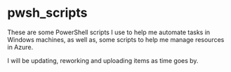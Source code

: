# pwsh_scripts

These are some PowerShell scripts I use to help me automate tasks in Windows machines,
as well as, some scripts to help me manage resources in Azure.

I will be updating, reworking and uploading items as time goes by.
